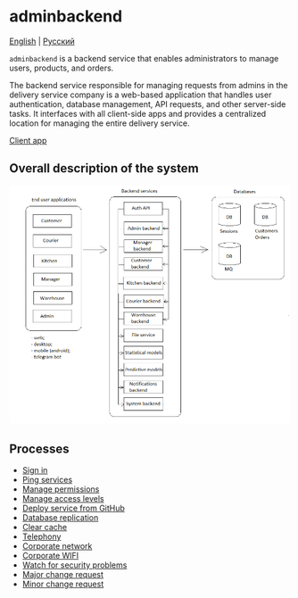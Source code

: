# adminbackend 

[English](adminbackend.md) | [Русский](adminbackend.ru.md)

`adminbackend` is a backend service that enables administrators to manage users, products, and orders.

The backend service responsible for managing requests from admins in the delivery service company is a web-based application that handles user authentication, database management, API requests, and other server-side tasks. 
It interfaces with all client-side apps and provides a centralized location for managing the entire delivery service.

[Client app](../frontend/adminclient.md)

## Overall description of the system 

![system_overall](../img/system_overall.png)

## Processes 

- [Sign in](../processes/auth/signin.md)
- [Ping services](../processes/admin/pingservices.md)
- [Manage permissions](../processes/admin/managepermissions.md)
- [Manage access levels](../processes/admin/manageaccesslevels.md)
- [Deploy service from GitHub](../processes/admin/deployservice.md)
- [Database replication](../processes/admin/dbreplication.md)
- [Clear cache](../processes/admin/clearcache.md)
- [Telephony](../processes/admin/telephony.md)
- [Corporate network](../processes/admin/corporatenetwork.md)
- [Corporate WIFI](../processes/admin/corporatewifi.md)
- [Watch for security problems](../processes/admin/watchsecurityproblems.md)
- [Major change request](../processes/admin/majorchangerequest.md)
- [Minor change request](../processes/admin/minorchangerequest.md)
